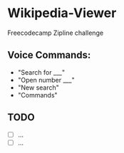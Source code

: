 # Wikipedia-Viewer

Freecodecamp Zipline challenge

## Voice Commands:
  - "Search for ___"
  - "Open number ___"
  - "New search"
  - "Commands"
  

## TODO
  - [ ] ...
  - [ ] ...
